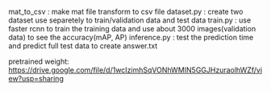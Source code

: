 mat_to_csv : make mat file transform to csv file
dataset.py : create two dataset use separetely to train/validation data and test data
train.py : use faster rcnn to train the training data and use about 3000 images(validation data) to see the accuracy(mAP, AP)
inference.py : test the prediction time and predict full test data to create answer.txt 

pretrained weight: https://drive.google.com/file/d/1wcIzimhSqVONhWMIN5GGJHzuraolhWZf/view?usp=sharing
